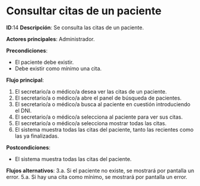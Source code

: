 # Consultar citas de un paciente
**ID**:14 **Descripción**: Se consulta las citas de un paciente.

**Actores principales**: Administrador.

**Precondiciones**:

* El paciente debe existir.
* Debe existir como mínimo una cita.

**Flujo principal**:

1. El secretario/a o médico/a desea ver las citas de un paciente.
2. El secretario/a o médico/a abre el panel de búsqueda de pacientes.
3. El secretario/a o médico/a busca al paciente en cuestión introduciendo el DNI.
4. El secretario/a o médico/a selecciona al paciente para ver sus citas.
5. El secretario/a o médico/a selecciona mostrar todas las citas.
6. El sistema muestra todas las citas del paciente, tanto las recientes como las ya finalizadas.


**Postcondiciones**:

* El sistema muestra todas las citas del paciente.

**Flujos alternativos**:
  3.a. Si el paciente no existe, se mostrará por pantalla un error.
  5.a. Si hay una cita como mínimo, se mostrará por pantalla un error.

